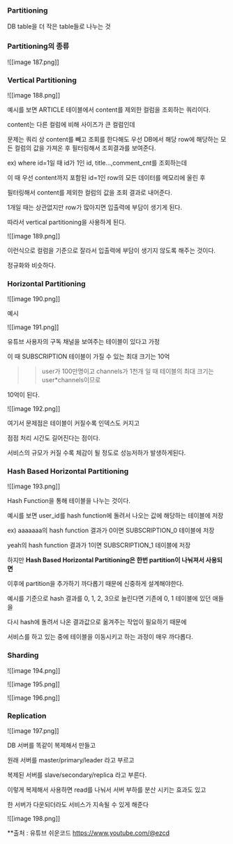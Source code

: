   

### Partitioning

DB table을 더 작은 table들로 나누는 것

  

### Partitioning의 종류

![[image 187.png]]

  

  

### Vertical Partitioning

![[image 188.png]]

예시를 보면 ARTICLE 테이블에서 content를 제외한 컬럼을 조회하는 쿼리이다.

content는 다른 컬럼에 비해 사이즈가 큰 컬럼인데

문제는 쿼리 상 content를 빼고 조회를 한다해도 우선 DB에서 해당 row에 해당하는 모든 컬럼의 값을 가져온 후 필터링해서 조회결과를 보여준다.

ex) where id=1일 때 id가 1인 id, title…,comment_cnt를 조회하는데

이 때 우선 content까지 포함된 id=1인 row의 모든 데이터를 메모리에 올린 후

필터링해서 content를 제외한 컬럼의 값을 조회 결과로 내어준다.

  

1개일 때는 상관없지만 row가 많아지면 입출력에 부담이 생기게 된다.

따라서 vertical partitioning을 사용하게 된다.

  

![[image 189.png]]

이런식으로 컬럼을 기준으로 잘라서 입출력에 부담이 생기지 않도록 해주는 것이다.

정규화와 비슷하다.

  

### Horizontal Partitioning

![[image 190.png]]

  

예시

![[image 191.png]]

유튜브 사용자의 구독 채널을 보여주는 테이블이 있다고 가정

이 때 SUBSCRIPTION 테이블이 가질 수 있는 최대 크기는 10억

>> user가 100만명이고 channels가 1천개 일 때 테이블의 최대 크기는 user*channels이므로

10억이 된다.

  

![[image 192.png]]

여기서 문제점은 테이블이 커질수록 인덱스도 커지고

점점 처리 시간도 길어진다는 점이다.

서비스의 규모가 커질 수록 체감이 될 정도로 성능저하가 발생하게된다.

  

### Hash Based Horizontal Partitioning

![[image 193.png]]

Hash Function을 통해 테이블을 나누는 것이다.

예시를 보면 user_id를 hash function에 돌려서 나오는 값에 해당하는 테이블에 저장

ex) aaaaaaa의 hash function 결과가 0이면 SUBSCRIPTION_0 테이블에 저장

yeah의 hash function 결과가 1이면 SUBSCRIPTION_1 테이블에 저장

  

하지만 **Hash Based Horizontal Partitioning은 한번 partition이 나눠져서 사용되면**

이후에 partition을 추가하기 까다롭기 때문에 신중하게 설계해야한다.

  

예시를 기준으로 hash 결과를 0, 1, 2, 3으로 늘린다면 기존에 0, 1 테이블에 있던 애들을

다시 hash에 돌려서 나온 결과값으로 옮겨주는 작업이 필요하기 때문에

서비스를 하고 있는 중에 테이블을 이동시키고 하는 과정이 매우 까다롭다.

  

  

### Sharding

![[image 194.png]]

  

![[image 195.png]]

![[image 196.png]]

  

### Replication

![[image 197.png]]

DB 서버를 똑같이 복제해서 만들고

원래 서버를 master/primary/leader 라고 부르고

복제된 서버를 slave/secondary/replica 라고 부른다.

  

이렇게 복제해서 사용하면 read를 나눠서 서버 부하를 분산 시키는 효과도 있고

한 서버가 다운되더라도 서비스가 지속될 수 있게 해준다

  

  

  

![[image 198.png]]



**출처 : 유튜브 쉬운코드 https://www.youtube.com/@ezcd